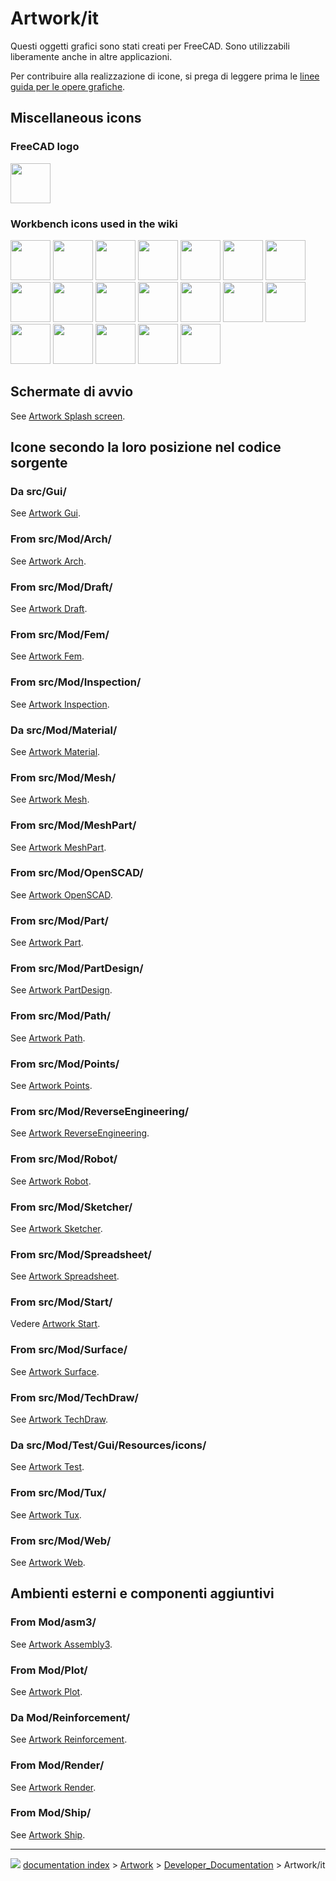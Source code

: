 # Artwork/it
Questi oggetti grafici sono stati creati per FreeCAD. Sono utilizzabili liberamente anche in altre applicazioni.

Per contribuire alla realizzazione di icone, si prega di leggere prima le [linee guida per le opere grafiche](Artwork_Guidelines/it.md).

## Miscellaneous icons 

### FreeCAD logo 

<img alt="" src=images/Freecad.svg  style="width:64px;">

### Workbench icons used in the wiki 

<img alt="" src=images/Workbench_Arch.svg  style="width:64px;"> <img alt="" src=images/Workbench_Draft.svg  style="width:64px;"> <img alt="" src=images/Workbench_FEM.svg  style="width:64px;"> <img alt="" src=images/Workbench_Inspection.svg  style="width:64px;"> <img alt="" src=images/Workbench_Mesh.svg  style="width:64px;"> <img alt="" src=images/Workbench_OpenSCAD.svg  style="width:64px;"> <img alt="" src=images/Workbench_Part.svg  style="width:64px;"> <img alt="" src=images/Workbench_PartDesign.svg  style="width:64px;"> <img alt="" src=images/Workbench_Path.svg  style="width:64px;"> <img alt="" src=images/Workbench_Points.svg  style="width:64px;"> <img alt="" src=images/Workbench_Reverse_Engineering.svg  style="width:64px;"> <img alt="" src=images/Workbench_Robot.svg  style="width:64px;"> <img alt="" src=images/Workbench_Sketcher.svg  style="width:64px;"> <img alt="" src=images/Workbench_Spreadsheet.svg  style="width:64px;"> <img alt="" src=images/Workbench_Start.svg  style="width:64px;"> <img alt="" src=images/Workbench_Surface.svg  style="width:64px;"> <img alt="" src=images/Workbench_TechDraw.svg  style="width:64px;"> <img alt="" src=images/Workbench_Test.svg  style="width:64px;"> <img alt="" src=images/Workbench_Web.svg  style="width:64px;">



## Schermate di avvio 

See [Artwork Splash screen](Artwork_Splash_screen.md).



## Icone secondo la loro posizione nel codice sorgente 



### Da src/Gui/ 

See [Artwork Gui](Artwork_Gui.md).

### From src/Mod/Arch/ 

See [Artwork Arch](Artwork_Arch.md).

### From src/Mod/Draft/ 

See [Artwork Draft](Artwork_Draft.md).

### From src/Mod/Fem/ 

See [Artwork Fem](Artwork_Fem.md).

### From src/Mod/Inspection/ 

See [Artwork Inspection](Artwork_Inspection.md).



### Da src/Mod/Material/ 

See [Artwork Material](Artwork_Material.md).

### From src/Mod/Mesh/ 

See [Artwork Mesh](Artwork_Mesh.md).

### From src/Mod/MeshPart/ 

See [Artwork MeshPart](Artwork_MeshPart.md).

### From src/Mod/OpenSCAD/ 

See [Artwork OpenSCAD](Artwork_OpenSCAD.md).

### From src/Mod/Part/ 

See [Artwork Part](Artwork_Part.md).

### From src/Mod/PartDesign/ 

See [Artwork PartDesign](Artwork_PartDesign.md).

### From src/Mod/Path/ 

See [Artwork Path](Artwork_Path.md).

### From src/Mod/Points/ 

See [Artwork Points](Artwork_Points.md).

### From src/Mod/ReverseEngineering/ 

See [Artwork ReverseEngineering](Artwork_ReverseEngineering.md).

### From src/Mod/Robot/ 

See [Artwork Robot](Artwork_Robot.md).

### From src/Mod/Sketcher/ 

See [Artwork Sketcher](Artwork_Sketcher.md).

### From src/Mod/Spreadsheet/ 

See [Artwork Spreadsheet](Artwork_Spreadsheet.md).

### From src/Mod/Start/ 

Vedere [Artwork Start](Artwork_Start/it.md).

### From src/Mod/Surface/ 

See [Artwork Surface](Artwork_Surface.md).

### From src/Mod/TechDraw/ 

See [Artwork TechDraw](Artwork_TechDraw.md).




<div class="mw-translate-fuzzy">

### Da src/Mod/Test/Gui/Resources/icons/ 


</div>

See [Artwork Test](Artwork_Test.md).

### From src/Mod/Tux/ 

See [Artwork Tux](Artwork_Tux.md).

### From src/Mod/Web/ 

See [Artwork Web](Artwork_Web.md).



## Ambienti esterni e componenti aggiuntivi 

### From Mod/asm3/ 

See [Artwork Assembly3](Artwork_Assembly3.md).

### From Mod/Plot/ 

See [Artwork Plot](Artwork_Plot.md).



### Da Mod/Reinforcement/ 

See [Artwork Reinforcement](Artwork_Reinforcement.md).

### From Mod/Render/ 

See [Artwork Render](Artwork_Render.md).

### From Mod/Ship/ 

See [Artwork Ship](Artwork_Ship.md).



---
![](images/Button_right.svg) [documentation index](../README.md) > [Artwork](Category_Artwork.md) > [Developer_Documentation](Category_Developer_Documentation.md) > Artwork/it
